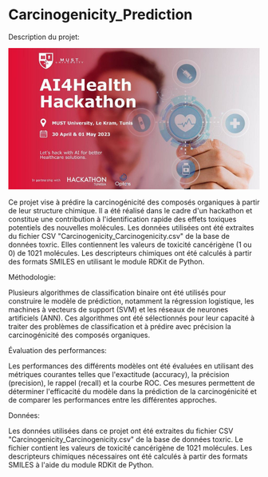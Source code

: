 # Carcinogenicity_Prediction

Description du projet:

![Description de l'image](Hackathon.jpg)

Ce projet vise à prédire la carcinogénicité des composés organiques à partir de leur structure chimique. Il a été réalisé dans le cadre d'un hackathon et constitue une contribution à l'identification rapide des effets toxiques potentiels des nouvelles molécules. Les données utilisées ont été extraites du fichier CSV "Carcinogenicity_Carcinogenicity.csv" de la base de données toxric. Elles contiennent les valeurs de toxicité cancérigène (1 ou 0) de 1021 molécules. Les descripteurs chimiques ont été calculés à partir des formats SMILES en utilisant le module RDKit de Python.


Méthodologie:

Plusieurs algorithmes de classification binaire ont été utilisés pour construire le modèle de prédiction, notamment la régression logistique, les machines à vecteurs de support (SVM) et les réseaux de neurones artificiels (ANN). Ces algorithmes ont été sélectionnés pour leur capacité à traiter des problèmes de classification et à prédire avec précision la carcinogénicité des composés organiques.


Évaluation des performances:

Les performances des différents modèles ont été évaluées en utilisant des métriques courantes telles que l'exactitude (accuracy), la précision (precision), le rappel (recall) et la courbe ROC. Ces mesures permettent de déterminer l'efficacité du modèle dans la prédiction de la carcinogénicité et de comparer les performances entre les différentes approches.


Données:

Les données utilisées dans ce projet ont été extraites du fichier CSV "Carcinogenicity_Carcinogenicity.csv" de la base de données toxric. Le fichier contient les valeurs de toxicité cancérigène de 1021 molécules. Les descripteurs chimiques nécessaires ont été calculés à partir des formats SMILES à l'aide du module RDKit de Python.
